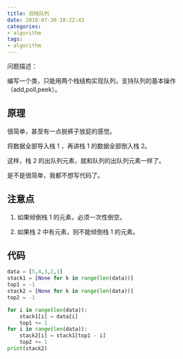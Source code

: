 ```yaml
---
title: 双栈队列
date: 2018-07-30 18:22:43
categories:
- algorithm
tags:
- algorithm
---
```

问题描述：

编写一个类，只能用两个栈结构实现队列，支持队列的基本操作（add,poll,peek）。

<!-- more -->

## 原理

很简单，甚至有一点脱裤子放屁的感觉。

将数据全部导入栈 1 ，再讲栈 1 的数据全部倒入栈 2。

这样，栈 2 的出队列元素，就和队列的出队列元素一样了。

是不是很简单，我都不想写代码了。

## 注意点

1. 如果倾倒栈 1 的元素，必须一次性倒空。

2. 如果栈 2 中有元素，则不能倾倒栈 1 的元素。

## 代码

```python
data = [5,4,3,2,1]
stack1 = [None for k in range(len(data))]
top1 = -1
stack2 = [None for k in range(len(data))]
top2 = -1

for i in range(len(data)):
    stack1[i] = data[i]
    top1 += 1
for i in range(len(data)):
    stack2[i] = stack1[top1 - i]
    top2 += 1
print(stack2)
```
